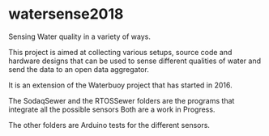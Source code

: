 # watersense2018
Sensing Water quality in a variety of ways.

This project is aimed at collecting various setups, source code and hardware designs that can be used
to sense different qualities of water and send the data to an open data aggregator.

It is an extension of the Waterbuoy project that has started in 2016.

The SodaqSewer and the RTOSSewer folders are the programs that integrate all the possible sensors Both are a work in Progress.

The other folders are Arduino tests for the different sensors.
